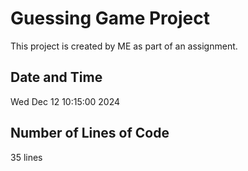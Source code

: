 # Guessing Game Project

This project is created by ME as part of an assignment.

## Date and Time
Wed Dec 12 10:15:00 2024

## Number of Lines of Code
35 lines
